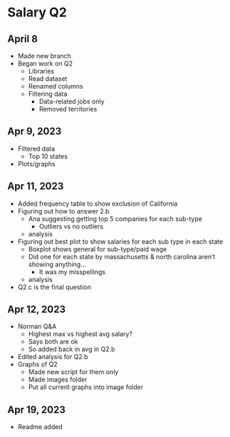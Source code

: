 # Salary Q2
## April 8 
- Made new branch
- Began work on Q2
	- Libraries
	- Read dataset
	- Renamed columns
	- Filtering data 
		- Data-related jobs only
		- Removed territories

## Apr 9, 2023
- Filtered data
	- Top 10 states
- Plots/graphs

## Apr 11, 2023
- Added frequency table to show exclusion of California
- Figuring out how to answer 2.b
	- Ana suggesting getting top 5 companies for each sub-type
		- Outliers vs no outliers
	- analysis
- Figuring out best plot to show salaries for each sub type in each state
	- Boxplot shows general for sub-type/paid wage
	- Did one for each state by massachusetts & north carolina aren’t showing anything…
		- It was my misspellings 
	- analysis
- Q2.c is the final question

## Apr 12, 2023
- Norman Q&A
	- Highest max vs highest avg salary?
	- Says both are ok
	- So added back in avg in Q2.b
- Edited analysis for Q2.b
- Graphs of Q2
	- Made new script for them only
	- Made images folder
	- Put all current graphs into image folder

## Apr 19, 2023
- Readme added